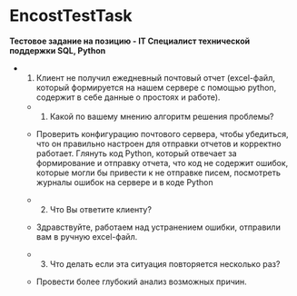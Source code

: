 # EncostTestTask
**Тестовое задание на позицию - IT Специалист технической поддержки SQL, Python**

- 1. Клиент не получил ежедневный почтовый отчет (excel-файл, который формируется на нашем сервере с помощью python, содержит в себе данные о простоях и работе).
    - 1) Какой по вашему мнению алгоритм решения проблемы?
    - Проверить конфигурацию почтового сервера, чтобы убедиться, что он правильно настроен для отправки отчетов и корректно работает. Глянуть код Python, который отвечает за формирование и отправку отчета, что код не содержит ошибок, которые могли бы привести к не отправке писем, посмотреть журналы ошибок на сервере и в коде Python

    - 2) Что Вы ответите клиенту? 
    - Здравствуйте, работаем над устранением ошибки, отправили вам в ручную excel-файл.

    - 3) Что делать если эта ситуация повторяется несколько раз?
    - Провести более глубокий анализ возможных причин.



